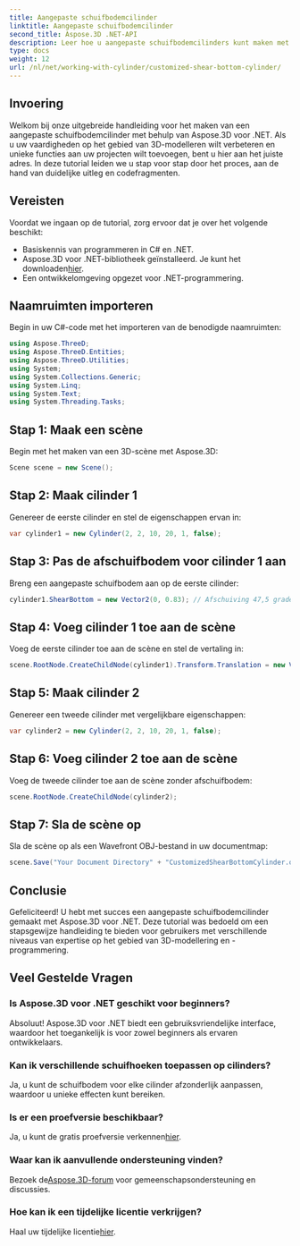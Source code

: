 ```yaml
---
title: Aangepaste schuifbodemcilinder
linktitle: Aangepaste schuifbodemcilinder
second_title: Aspose.3D .NET-API
description: Leer hoe u aangepaste schuifbodemcilinders kunt maken met Aspose.3D voor .NET met onze gedetailleerde stapsgewijze handleiding. Verbeter vandaag nog uw vaardigheden op het gebied van 3D-modelleren!
type: docs
weight: 12
url: /nl/net/working-with-cylinder/customized-shear-bottom-cylinder/
---
```

## Invoering
Welkom bij onze uitgebreide handleiding voor het maken van een aangepaste schuifbodemcilinder met behulp van Aspose.3D voor .NET. Als u uw vaardigheden op het gebied van 3D-modelleren wilt verbeteren en unieke functies aan uw projecten wilt toevoegen, bent u hier aan het juiste adres. In deze tutorial leiden we u stap voor stap door het proces, aan de hand van duidelijke uitleg en codefragmenten.
## Vereisten
Voordat we ingaan op de tutorial, zorg ervoor dat je over het volgende beschikt:
- Basiskennis van programmeren in C# en .NET.
-  Aspose.3D voor .NET-bibliotheek geïnstalleerd. Je kunt het downloaden[hier](https://releases.aspose.com/3d/net/).
- Een ontwikkelomgeving opgezet voor .NET-programmering.
## Naamruimten importeren
Begin in uw C#-code met het importeren van de benodigde naamruimten:
```csharp
using Aspose.ThreeD;
using Aspose.ThreeD.Entities;
using Aspose.ThreeD.Utilities;
using System;
using System.Collections.Generic;
using System.Linq;
using System.Text;
using System.Threading.Tasks;
```
## Stap 1: Maak een scène
Begin met het maken van een 3D-scène met Aspose.3D:
```csharp
Scene scene = new Scene();
```
## Stap 2: Maak cilinder 1
Genereer de eerste cilinder en stel de eigenschappen ervan in:
```csharp
var cylinder1 = new Cylinder(2, 2, 10, 20, 1, false);
```
## Stap 3: Pas de afschuifbodem voor cilinder 1 aan
Breng een aangepaste schuifbodem aan op de eerste cilinder:
```csharp
cylinder1.ShearBottom = new Vector2(0, 0.83); // Afschuiving 47,5 graden in het xy-vlak (z-as)
```
## Stap 4: Voeg cilinder 1 toe aan de scène
Voeg de eerste cilinder toe aan de scène en stel de vertaling in:
```csharp
scene.RootNode.CreateChildNode(cylinder1).Transform.Translation = new Vector3(10, 0, 0);
```
## Stap 5: Maak cilinder 2
Genereer een tweede cilinder met vergelijkbare eigenschappen:
```csharp
var cylinder2 = new Cylinder(2, 2, 10, 20, 1, false);
```
## Stap 6: Voeg cilinder 2 toe aan de scène
Voeg de tweede cilinder toe aan de scène zonder afschuifbodem:
```csharp
scene.RootNode.CreateChildNode(cylinder2);
```
## Stap 7: Sla de scène op
Sla de scène op als een Wavefront OBJ-bestand in uw documentmap:
```csharp
scene.Save("Your Document Directory" + "CustomizedShearBottomCylinder.obj", FileFormat.WavefrontOBJ);
```
## Conclusie
Gefeliciteerd! U hebt met succes een aangepaste schuifbodemcilinder gemaakt met Aspose.3D voor .NET. Deze tutorial was bedoeld om een stapsgewijze handleiding te bieden voor gebruikers met verschillende niveaus van expertise op het gebied van 3D-modellering en -programmering.
## Veel Gestelde Vragen
### Is Aspose.3D voor .NET geschikt voor beginners?
Absoluut! Aspose.3D voor .NET biedt een gebruiksvriendelijke interface, waardoor het toegankelijk is voor zowel beginners als ervaren ontwikkelaars.
### Kan ik verschillende schuifhoeken toepassen op cilinders?
Ja, u kunt de schuifbodem voor elke cilinder afzonderlijk aanpassen, waardoor u unieke effecten kunt bereiken.
### Is er een proefversie beschikbaar?
 Ja, u kunt de gratis proefversie verkennen[hier](https://releases.aspose.com/).
### Waar kan ik aanvullende ondersteuning vinden?
 Bezoek de[Aspose.3D-forum](https://forum.aspose.com/c/3d/18) voor gemeenschapsondersteuning en discussies.
### Hoe kan ik een tijdelijke licentie verkrijgen?
 Haal uw tijdelijke licentie[hier](https://purchase.aspose.com/temporary-license/).